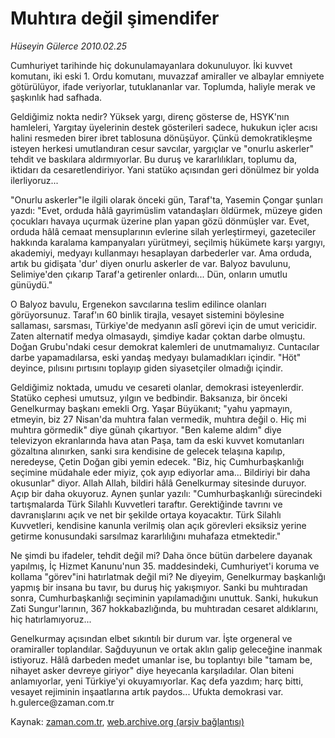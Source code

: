 # Muhtıra değil şimendifer

*Hüseyin Gülerce 2010.02.25*

<tr><td class="metin" colspan="2" style="padding-top: 20px; padding-left: 5px; ">Cumhuriyet tarihinde hiç dokunulamayanlara dokunuluyor. İki kuvvet komutanı, iki eski 1. Ordu komutanı, muvazzaf amiraller ve albaylar emniyete götürülüyor, ifade veriyorlar, tutuklananlar var. Toplumda, haliyle merak ve şaşkınlık had safhada.</td></tr><tr><td class="metin" colspan="2" style="padding-top: 20px; padding-left: 5px; "><p>Geldiğimiz nokta nedir? Yüksek yargı, direnç gösterse de, HSYK'nın hamleleri, Yargıtay üyelerinin destek gösterileri sadece, hukukun içler acısı halini resmeden birer ibret tablosuna dönüşüyor. Çünkü demokratikleşme isteyen herkesi umutlandıran cesur savcılar, yargıçlar ve "onurlu askerler" tehdit ve baskılara aldırmıyorlar. Bu duruş ve kararlılıkları, toplumu da, iktidarı da cesaretlendiriyor. Yani statüko açısından geri dönülmez bir yolda ilerliyoruz...
<p> "Onurlu askerler"le ilgili olarak önceki gün, Taraf'ta, Yasemin Çongar şunları yazdı: "Evet, orduda hâlâ gayrimüslim vatandaşları öldürmek, müzeye giden çocukları havaya uçurmak üzerine plan yapan gözü dönmüşler var. Evet, orduda hâlâ cemaat mensuplarının evlerine silah yerleştirmeyi, gazeteciler hakkında karalama kampanyaları yürütmeyi, seçilmiş hükümete karşı yargıyı, akademiyi, medyayı kullanmayı hesaplayan darbederler var. Ama orduda, artık bu gidişata 'dur' diyen onurlu askerler de var. Balyoz bavulunu, Selimiye'den çıkarıp Taraf'a getirenler onlardı... Dün, onların umutlu günüydü."
<p>O Balyoz bavulu, Ergenekon savcılarına teslim edilince olanları görüyorsunuz. Taraf'ın 60 binlik tirajla, vesayet sistemini böylesine sallaması, sarsması, Türkiye'de medyanın aslî görevi için de umut vericidir. Zaten alternatif medya olmasaydı, şimdiye kadar çoktan darbe olmuştu. Doğan Grubu'ndaki cesur demokrat kalemleri de unutmamalıyız. Cuntacılar darbe yapamadılarsa, eski yandaş medyayı bulamadıkları içindir. "Höt" deyince, pılısını pırtısını toplayıp giden siyasetçiler olmadığı içindir.
<p>Geldiğimiz noktada, umudu ve cesareti olanlar, demokrasi isteyenlerdir. Statüko cephesi umutsuz, yılgın ve bedbindir. Baksanıza, bir önceki Genelkurmay başkanı emekli Org. Yaşar Büyükanıt; "yahu yapmayın, etmeyin, biz 27 Nisan'da muhtıra falan vermedik, muhtıra değil o. Hiç mi muhtıra görmedik" diye günah çıkartıyor. "Ben kaleme aldım" diye televizyon ekranlarında hava atan Paşa, tam da eski kuvvet komutanları gözaltına alınırken, sanki sıra kendisine de gelecek telaşına kapılıp, neredeyse, Çetin Doğan gibi yemin edecek. "Biz, hiç Cumhurbaşkanlığı seçimine müdahale eder miyiz, çok ayıp ediyorlar ama... Bildiriyi bir daha okusunlar" diyor. Allah Allah, bildiri hâlâ Genelkurmay sitesinde duruyor. Açıp bir daha okuyoruz. Aynen şunlar yazılı: "Cumhurbaşkanlığı sürecindeki tartışmalarda Türk Silahlı Kuvvetleri taraftır. Gerektiğinde tavrını ve davranışlarını açık ve net bir şekilde ortaya koyacaktır. Türk Silahlı Kuvvetleri, kendisine kanunla verilmiş olan açık görevleri eksiksiz yerine getirme konusundaki sarsılmaz kararlılığını muhafaza etmektedir."
<p>Ne şimdi bu ifadeler, tehdit değil mi? Daha önce bütün darbelere dayanak yapılmış, İç Hizmet Kanunu'nun 35. maddesindeki, Cumhuriyet'i koruma ve kollama "görev"ini hatırlatmak değil mi? Ne diyeyim, Genelkurmay başkanlığı yapmış bir insana bu tavır, bu duruş hiç yakışmıyor. Sanki bu muhtıradan sonra, Cumhurbaşkanlığı seçiminin yapılamadığını unuttuk. Sanki, hukukun Zati Sungur'larının, 367 hokkabazlığında, bu muhtıradan cesaret aldıklarını, hiç hatırlamıyoruz...
<p>Genelkurmay açısından elbet sıkıntılı bir durum var. İşte orgeneral ve oramiraller toplandılar. Sağduyunun ve ortak aklın galip geleceğine inanmak istiyoruz. Hâlâ darbeden medet umanlar ise, bu toplantıyı bile "tamam be, nihayet asker devreye giriyor" diye heyecanla karşıladılar. Olan biteni anlamıyorlar, yeni Türkiye'yi okuyamıyorlar. Kaç defa yazdım; harç bitti, vesayet rejiminin inşaatlarına artık paydos... Ufukta demokrasi var. h.gulerce@zaman.com.tr<br/></p></p></p></p></p></p></td></tr>

Kaynak: [zaman.com.tr](http://zaman.com.tr/yazar.do?yazino=955317), [web.archive.org (arşiv bağlantısı)](http://web.archive.org/web/20100303234235/http://zaman.com.tr:80/yazar.do?yazino=955317)

